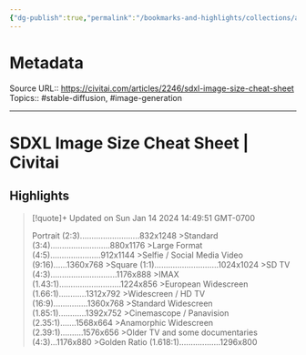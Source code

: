 ```yaml
---
{"dg-publish":true,"permalink":"/bookmarks-and-highlights/collections/ai/sdxl-image-size-cheat-sheet-civitai/","noteIcon":""}
---
```



# Metadata
Source URL:: https://civitai.com/articles/2246/sdxl-image-size-cheat-sheet
Topics:: #stable-diffusion, #image-generation

---
# SDXL Image Size Cheat Sheet | Civitai



## Highlights

> [!quote]+ Updated on Sun Jan 14 2024 14:49:51 GMT-0700
>
> Portrait (2:3)..........................832x1248
&gt;Standard (3:4)..........................880x1176
&gt;Large Format (4:5)......................912x1144
&gt;Selfie / Social Media Video (9:16)......1360x768
&gt;Square (1:1)............................1024x1024
&gt;SD TV (4:3).............................1176x888
&gt;IMAX (1.43:1)...........................1224x856
&gt;European Widescreen (1.66:1)............1312x792
&gt;Widescreen / HD TV (16:9)...............1360x768
&gt;Standard Widescreen (1.85:1)............1392x752
&gt;Cinemascope / Panavision (2.35:1).......1568x664
&gt;Anamorphic Widescreen (2.39:1)..........1576x656
&gt;Older TV and some documentaries (4:3)...1176x880
&gt;Golden Ratio (1.618:1)..................1296x800
